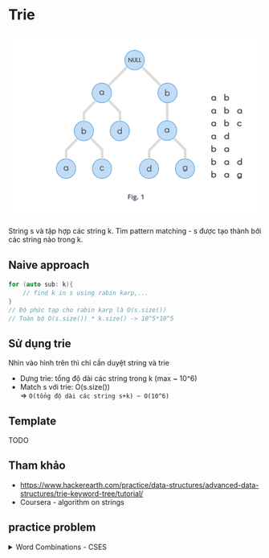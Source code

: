 # Trie

![images/trie.png](images/trie.png)

String s và tập hợp các string k. Tìm pattern matching - s được tạo thành bởi các string nào trong k.

## Naive approach
```c++
for (auto sub: k){
    // find k in s using rabin karp,...
}
// Độ phức tạp cho rabin karp là O(s.size())
// Toàn bộ O(s.size()) * k.size() -> 10^5*10^5
```
## Sử dụng trie
Nhìn vào hình trên thì chỉ cần duyệt string và trie
* Dựng trie: tổng độ dài các string trong k (max ~ 10^6)
* Match s với trie: O(s.size())  
=> `O(tổng độ dài các string s+k) ~ O(10^6)` 
## Template
TODO
## Tham khảo
* https://www.hackerearth.com/practice/data-structures/advanced-data-structures/trie-keyword-tree/tutorial/
* Coursera - algorithm on strings
## practice problem
<details>
    <summary>Word Combinations - CSES</summary>

```c++
// https://cses.fi/problemset/task/1731/
// Cho string s và tập hợp k gồm các string nhỏ hơn. Có bao nhiêu cách ghép s từ các str trong k. 
/*
Input:
ababc
4
ab
abab
c
cb
Output:
2
Explanation: The possible ways are ab+ab+c and abab+c.
*/
#include<bits/stdc++.h>
 
typedef long long ll;
const ll mod = 1e9 + 7;
#define ld long double
 
using namespace std;
 
struct Node{
    char val;
    bool is_leaf = false;
    vector<Node*> childs{};
    Node(char val){
        this->val = val;
    }
    Node* find_child(char val){
        for (auto &n: this->childs){
            if (n->val == val){
                return n;
            }
        }
        return nullptr;
    }
    Node* get_or_create_child(char val){
        // Tìm
        Node* child = find_child(val);
        if (child != nullptr) return child;
        // Tạo mới
        Node* new_child = new Node(val);
        this->childs.push_back(new_child);
        return new_child;
    }
};
 
struct Trie{
    Node root = Node(0); // 0 là root, 'a', 'b' bắt đầu từ 1, 2,...
    Trie(){}
    void insert(string s){
        Node* cur = &root;
        for (auto c: s){
            cur = cur->get_or_create_child(c);
        }
        cur->is_leaf = true;
    }
 
    int ans = 0;
    void match_word(string word){
        /* Tại mỗi điểm tính các cái match tại điểm đó - tức là những string nào bắt đầu từ đó được
        */
        vector<ll> way(word.size()+1, 0);
        way[0] = 1;
        for (int i=0;i<word.size();i++){
            // Tìm match tại điểm này
            Node* cur = &root;
            int index = i;
 
            while (true){
                cur = cur->find_child(word[index]);
                if (cur == nullptr) break;
                index++;
                if (cur->is_leaf) {
                    way.at(index) += way.at(i);
                    way[index] %= mod;
                }
            }
        }
        cout << way[word.size()]<<'\n';
    }
};
 
int main(){
    ios::sync_with_stdio(0);
    cin.tie(0);
    #ifdef DEBUG
        freopen("inp.txt", "r", stdin);
        freopen("out.txt", "w", stdout);
    #endif
    string s;
    cin >> s;
    int n; cin >> n;
    Trie trie;
    for (int i=0;i<n;i++){
        string x; cin >> x;
        trie.insert(x);
    }
    trie.match_word(s);
    cerr << "Time : " << (double)clock() / (double)CLOCKS_PER_SEC << "s\n";
}
```
</details>